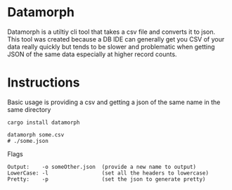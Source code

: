 # Datamorph

Datamorph is a utiltiy cli tool that takes a csv file and converts it to json. This tool was created because a DB IDE can generally get you CSV of your data really quickly but tends to be slower and problematic when getting JSON of the same data especially at higher record counts.

# Instructions

Basic usage is providing a csv and getting a json of the same name in the same directory

```
cargo install datamorph

datamorph some.csv
# ./some.json

```

Flags

```
Output:    -o someOther.json  (provide a new name to output)
LowerCase: -l                 (set all the headers to lowercase)
Pretty:    -p                 (set the json to generate pretty)
```
